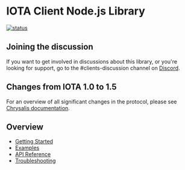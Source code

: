 # IOTA Client Node.js Library

[![status](https://img.shields.io/badge/Status-Alpha-yellow.svg)](https://github.com/iotaledger/iota.rs)

## Joining the discussion

If you want to get involved in discussions about this library, or you're looking for support, go to the #clients-discussion channel on [Discord](https://discord.iota.org).

## Changes from IOTA 1.0 to 1.5
For an overview of all significant changes in the protocol, please see [Chrysalis documentation](https://chrysalis.docs.iota.org/guides/index.html).

## Overview

- [Getting Started](getting_started.md)
- [Examples](examples.md)
- [API Reference](api_reference.md)
- [Troubleshooting](../../troubleshooting.md)
